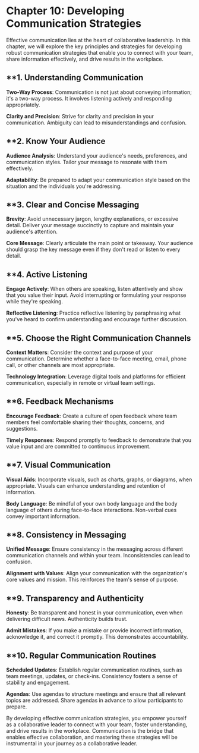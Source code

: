 Chapter 10: Developing Communication Strategies
===============================================

Effective communication lies at the heart of collaborative leadership. In this chapter, we will explore the key principles and strategies for developing robust communication strategies that enable you to connect with your team, share information effectively, and drive results in the workplace.

\*\*1. **Understanding Communication**
--------------------------------------

**Two-Way Process**: Communication is not just about conveying information; it's a two-way process. It involves listening actively and responding appropriately.

**Clarity and Precision**: Strive for clarity and precision in your communication. Ambiguity can lead to misunderstandings and confusion.

\*\*2. **Know Your Audience**
-----------------------------

**Audience Analysis**: Understand your audience's needs, preferences, and communication styles. Tailor your message to resonate with them effectively.

**Adaptability**: Be prepared to adapt your communication style based on the situation and the individuals you're addressing.

\*\*3. **Clear and Concise Messaging**
--------------------------------------

**Brevity**: Avoid unnecessary jargon, lengthy explanations, or excessive detail. Deliver your message succinctly to capture and maintain your audience's attention.

**Core Message**: Clearly articulate the main point or takeaway. Your audience should grasp the key message even if they don't read or listen to every detail.

\*\*4. **Active Listening**
---------------------------

**Engage Actively**: When others are speaking, listen attentively and show that you value their input. Avoid interrupting or formulating your response while they're speaking.

**Reflective Listening**: Practice reflective listening by paraphrasing what you've heard to confirm understanding and encourage further discussion.

\*\*5. **Choose the Right Communication Channels**
--------------------------------------------------

**Context Matters**: Consider the context and purpose of your communication. Determine whether a face-to-face meeting, email, phone call, or other channels are most appropriate.

**Technology Integration**: Leverage digital tools and platforms for efficient communication, especially in remote or virtual team settings.

\*\*6. **Feedback Mechanisms**
------------------------------

**Encourage Feedback**: Create a culture of open feedback where team members feel comfortable sharing their thoughts, concerns, and suggestions.

**Timely Responses**: Respond promptly to feedback to demonstrate that you value input and are committed to continuous improvement.

\*\*7. **Visual Communication**
-------------------------------

**Visual Aids**: Incorporate visuals, such as charts, graphs, or diagrams, when appropriate. Visuals can enhance understanding and retention of information.

**Body Language**: Be mindful of your own body language and the body language of others during face-to-face interactions. Non-verbal cues convey important information.

\*\*8. **Consistency in Messaging**
-----------------------------------

**Unified Message**: Ensure consistency in the messaging across different communication channels and within your team. Inconsistencies can lead to confusion.

**Alignment with Values**: Align your communication with the organization's core values and mission. This reinforces the team's sense of purpose.

\*\*9. **Transparency and Authenticity**
----------------------------------------

**Honesty**: Be transparent and honest in your communication, even when delivering difficult news. Authenticity builds trust.

**Admit Mistakes**: If you make a mistake or provide incorrect information, acknowledge it, and correct it promptly. This demonstrates accountability.

\*\*10. **Regular Communication Routines**
------------------------------------------

**Scheduled Updates**: Establish regular communication routines, such as team meetings, updates, or check-ins. Consistency fosters a sense of stability and engagement.

**Agendas**: Use agendas to structure meetings and ensure that all relevant topics are addressed. Share agendas in advance to allow participants to prepare.

By developing effective communication strategies, you empower yourself as a collaborative leader to connect with your team, foster understanding, and drive results in the workplace. Communication is the bridge that enables effective collaboration, and mastering these strategies will be instrumental in your journey as a collaborative leader.
